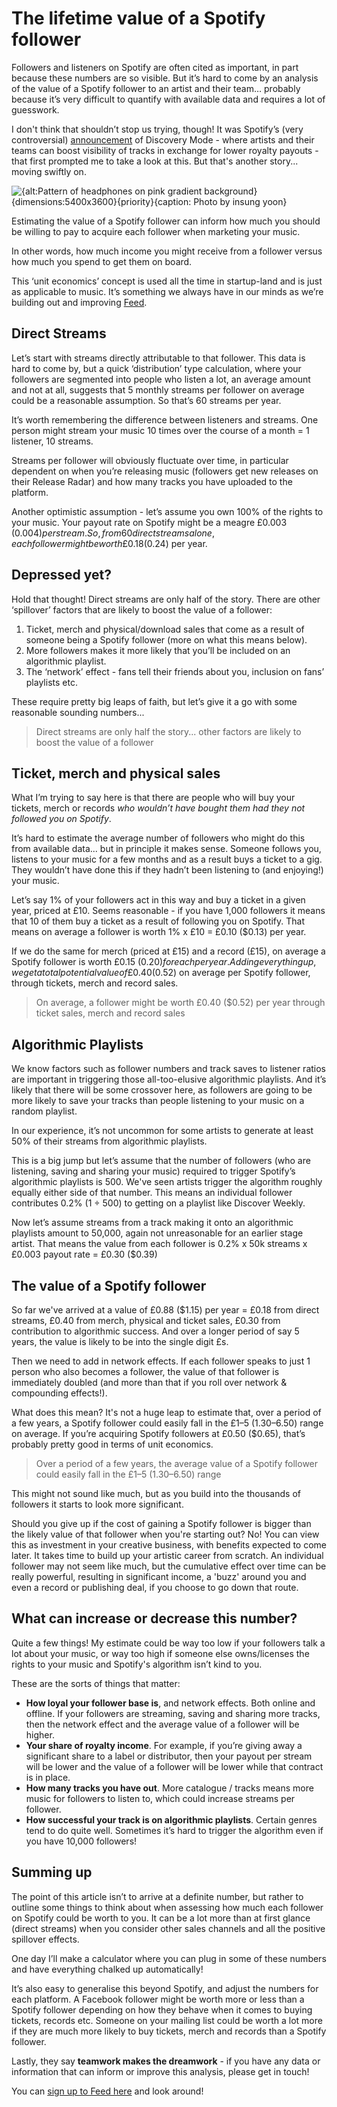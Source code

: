# The lifetime value of a Spotify follower


Followers and listeners on Spotify are often cited as important, in part because these numbers are so visible. But it’s hard to come by an analysis of the value of a Spotify follower to an artist and their team… probably because it’s very difficult to quantify with available data and requires a lot of guesswork.

I don't think that shouldn’t stop us trying, though! It was Spotify’s (very controversial) [announcement](https://newsroom.spotify.com/2020-11-02/amplifying-artist-input-in-your-personalized-recommendations/) of Discovery Mode - where artists and their teams can boost visibility of tracks in exchange for lower royalty payouts - that first prompted me to take a look at this. But that's another story... moving swiftly on.

![{alt:Pattern of headphones on pink gradient background}{dimensions:5400x3600}{priority}{caption: Photo by insung yoon}](https://storage.googleapis.com/feed-public/Feed_Blog-Headphones_on_pink_background.jpg)

Estimating the value of a Spotify follower can inform how much you should be willing to pay to acquire each follower when marketing your music.

In other words, how much income you might receive from a follower versus how much you spend to get them on board.

This ‘unit economics’ concept is used all the time in startup-land and is just as applicable to music. It’s something we always have in our minds as we’re building out and improving [Feed](/).

## Direct Streams

Let’s start with streams directly attributable to that follower. This data is hard to come by, but a quick ‘distribution’ type calculation, where your followers are segmented into people who listen a lot, an average amount and not at all, suggests that 5 monthly streams per follower on average could be a reasonable assumption. So that’s 60 streams per year.

It’s worth remembering the difference between listeners and streams. One person might stream your music 10 times over the course of a month = 1 listener, 10 streams.

Streams per follower will obviously fluctuate over time, in particular dependent on when you’re releasing music (followers get new releases on their Release Radar) and how many tracks you have uploaded to the platform.

Another optimistic assumption - let’s assume you own 100% of the rights to your music. Your payout rate on Spotify might be a meagre £0.003 ($0.004) per stream. So, from 60 direct streams alone, each follower might be worth £0.18 ($0.24) per year.

## Depressed yet?

Hold that thought! Direct streams are only half of the story. There are other ‘spillover’ factors that are likely to boost the value of a follower:

1. Ticket, merch and physical/download sales that come as a result of someone being a Spotify follower (more on what this means below).
2. More followers makes it more likely that you’ll be included on an algorithmic playlist.
3. The ‘network’ effect - fans tell their friends about you, inclusion on fans’ playlists etc.

These require pretty big leaps of faith, but let’s give it a go with some reasonable sounding numbers...

> Direct streams are only half the story... other factors are likely to boost the value of a follower

## Ticket, merch and physical sales

What I’m trying to say here is that there are people who will buy your tickets, merch or records *who wouldn’t have bought them had they not followed you on Spotify*.

It’s hard to estimate the average number of followers who might do this from available data... but in principle it makes sense. Someone follows you, listens to your music for a few months and as a result buys a ticket to a gig. They wouldn’t have done this if they hadn’t been listening to (and enjoying!) your music.

Let’s say 1% of your followers act in this way and buy a ticket in a given year, priced at £10. Seems reasonable - if you have 1,000 followers it means that 10 of them buy a ticket as a result of following you on Spotify. That means on average a follower is worth 1% x £10 = £0.10 ($0.13) per year.

If we do the same for merch (priced at £15) and a record (£15), on average a Spotify follower is worth £0.15 ($0.20) for each per year. Adding everything up, we get a total potential value of £0.40 ($0.52) on average per Spotify follower, through tickets, merch and record sales.

> On average, a follower might be worth £0.40 ($0.52) per year through ticket sales, merch and record sales

## Algorithmic Playlists

We know factors such as follower numbers and track saves to listener ratios are important in triggering those all-too-elusive algorithmic playlists. And it’s likely that there will be some crossover here, as followers are going to be more likely to save your tracks than people listening to your music on a random playlist.

In our experience, it’s not uncommon for some artists to generate at least 50% of their streams from algorithmic playlists.

This is a big jump but let’s assume that the number of followers (who are listening, saving and sharing your music) required to trigger Spotify’s algorithmic playlists is 500. We've seen artists trigger the algorithm roughly equally either side of that number. This means an individual follower contributes 0.2% (1 ÷ 500) to getting on a playlist like Discover Weekly.

Now let’s assume streams from a track making it onto an algorithmic playlists amount to 50,000, again not unreasonable for an earlier stage artist. That means the value from each follower is 0.2% x 50k streams x £0.003 payout rate = £0.30 ($0.39)

## The value of a Spotify follower

So far we've arrived at a value of £0.88 ($1.15) per year = £0.18 from direct streams, £0.40 from merch, physical and ticket sales, £0.30 from contribution to algorithmic success. And over a longer period of say 5 years, the value is likely to be into the single digit £s.

Then we need to add in network effects. If each follower speaks to just 1 person who also becomes a follower, the value of that follower is immediately doubled (and more than that if you roll over network & compounding effects!).

What does this mean? It's not a huge leap to estimate that, over a period of a few years, a Spotify follower could easily fall in the £1–5 ($1.30–$6.50) range on average. If you’re acquiring Spotify followers at £0.50 ($0.65), that’s probably pretty good in terms of unit economics.

> Over a period of a few years, the average value of a Spotify follower could easily fall in the £1–5 ($1.30–$6.50) range

This might not sound like much, but as you build into the thousands of followers it starts to look more significant.

Should you give up if the cost of gaining a Spotify follower is bigger than the likely value of that follower when you're starting out? No! You can view this as investment in your creative business, with benefits expected to come later. It takes time to build up your artistic career from scratch. An individual follower may not seem like much, but the cumulative effect over time can be really powerful, resulting in significant income, a 'buzz' around you and even a record or publishing deal, if you choose to go down that route.

## What can increase or decrease this number?

Quite a few things! My estimate could be way too low if your followers talk a lot about your music, or way too high if someone else owns/licenses the rights to your music and Spotify's algorithm isn’t kind to you.

These are the sorts of things that matter:

* **How loyal your follower base is**, and network effects. Both online and offline. If your followers are streaming, saving and sharing more tracks, then the network effect and the average value of a follower will be higher.
* **Your share of royalty income**. For example, if you’re giving away a significant share to a label or distributor, then your payout per stream will be lower and the value of a follower will be lower while that contract is in place.
* **How many tracks you have out**. More catalogue / tracks means more music for followers to listen to, which could increase streams per follower.
* **How successful your track is on algorithmic playlists**. Certain genres tend to do quite well. Sometimes it’s hard to trigger the algorithm even if you have 10,000 followers!

## Summing up

The point of this article isn’t to arrive at a definite number, but rather to outline some things to think about when assessing how much each follower on Spotify could be worth to you. It can be a lot more than at first glance (direct streams) when you consider other sales channels and all the positive spillover effects.

One day I’ll make a calculator where you can plug in some of these numbers and have everything chalked up automatically!

It’s also easy to generalise this beyond Spotify, and adjust the numbers for each platform. A Facebook follower might be worth more or less than a Spotify follower depending on how they behave when it comes to buying tickets, records etc. Someone on your mailing list could be worth a lot more if they are much more likely to buy tickets, merch and records than a Spotify follower.

Lastly, they say **teamwork makes the dreamwork** - if you have any data or information that can inform or improve this analysis, please get in touch!

You can [sign up to Feed here](/join?utm_source=blog&utm_content=gsg) and look around!
